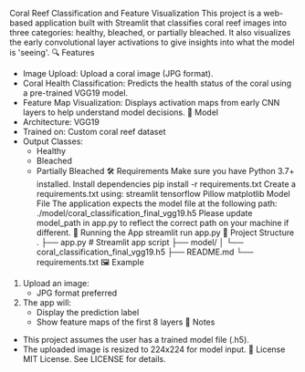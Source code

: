 Coral Reef Classification and Feature Visualization
This project is a web-based application built with Streamlit that classifies coral reef images into three categories: healthy, bleached, or partially bleached. It also visualizes the early convolutional layer activations to give insights into what the model is 'seeing'.
🔍 Features
- Image Upload: Upload a coral image (JPG format).
- Coral Health Classification: Predicts the health status of the coral using a pre-trained VGG19 model.
- Feature Map Visualization: Displays activation maps from early CNN layers to help understand model decisions.
🧠 Model
- Architecture: VGG19
- Trained on: Custom coral reef dataset
- Output Classes:
  - Healthy
  - Bleached
  - Partially Bleached
🛠️ Requirements
Make sure you have Python 3.7+ installed.
Install dependencies
pip install -r requirements.txt
Create a requirements.txt using:
streamlit
tensorflow
Pillow
matplotlib
Model File
The application expects the model file at the following path:
./model/coral_classification_final_vgg19.h5
Please update model_path in app.py to reflect the correct path on your machine if different.
🚀 Running the App
streamlit run app.py
📁 Project Structure
.
├── app.py                          # Streamlit app script
├── model/
│   └── coral_classification_final_vgg19.h5
├── README.md
└── requirements.txt
🖼️ Example
1. Upload an image:
   - JPG format preferred
2. The app will:
   - Display the prediction label
   - Show feature maps of the first 8 layers
📌 Notes
- This project assumes the user has a trained model file (.h5).
- The uploaded image is resized to 224x224 for model input.
📄 License
MIT License. See LICENSE for details.
